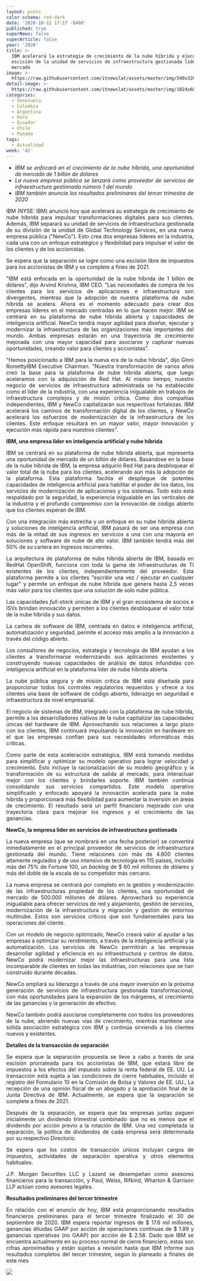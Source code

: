 ```yaml
---
layout: posts
color-schema: red-dark
date: '2020-10-12 17:17 -0400'
published: true
superNews: false
superArticle: false
year: '2020'
title: >-
  IBM acelerará la estrategia de crecimiento de la nube híbrida y ejecutará la
  escisión de la unidad de servicios de infraestructura gestionada líder del
  mercado
image: >-
  https://raw.githubusercontent.com/itnewslat/assets/master/img/540x320/IBM-sede-p.jpg
detail-image: >-
  https://raw.githubusercontent.com/itnewslat/assets/master/img/1024x680/IBM-sede-g.jpg
categories:
  - Venezuela
  - Colombia
  - Argentina
  - Perú
  - Ecuador
  - Chile
  - Panama
tags:
  - Actualidad
week: '42'
---
```

<ul style="text-align: justify;">
	<li><em>IBM se enfocará en el crecimiento de la nube híbrida, una oportunidad de mercado de 1 billón de dólares</em></li>
	<li><em>La nueva empresa pública se lanzará como proveedor de servicios de infraestructura gestionada número 1 del mundo</em></li>
	<li><em>IBM también anuncia los resultados preliminares del tercer trimestre de 2020</em></li>
</ul>
<p style="text-align: justify;">IBM (NYSE: IBM) anunció hoy que acelerará su estrategia de crecimiento de nube híbrida para impulsar transformaciones digitales para sus clientes. Además, IBM separará su unidad de servicios de infraestructura gestionada de su división de la unidad de Global Technology Services, en una nueva empresa pública ("NewCo"). Esto crea dos empresas líderes en la industria, cada una con un enfoque estratégico y flexibilidad para impulsar el valor de los clientes y de los accionistas.</p>
<p style="text-align: justify;">Se espera que la separación se logre como una escisión libre de impuestos para los accionistas de IBM y se complete a fines de 2021.</p>
<p style="text-align: justify;">"IBM está enfocada en la oportunidad de la nube híbrida de 1 billón de dólares", dijo Arvind Krishna, IBM CEO. "Las necesidades de compra de los clientes para los servicios de aplicaciones e infraestructura son divergentes, mientras que la adopción de nuestra plataforma de nube híbrida se acelera. Ahora es el momento adecuado para crear dos empresas líderes en el mercado centradas en lo que hacen mejor. IBM se centrará en su plataforma de nube híbrida abierta y capacidades de inteligencia artificial. NewCo tendrá mayor agilidad para diseñar, ejecutar y modernizar la infraestructura de las organizaciones más importantes del mundo. Ambas empresas estarán en una trayectoria de crecimiento mejorada con una mayor capacidad para asociarse y capturar nuevas oportunidades, creando valor para clientes y accionistas".</p>

<p style="text-align: justify;">"Hemos posicionado a IBM para la nueva era de la nube híbrida", dijo Ginni RomettyIBM Executive Chairman. "Nuestra transformación de varios años creó la base para la plataforma de nube híbrida abierta, que luego aceleramos con la adquisición de Red Hat. Al mismo tiempo, nuestro negocio de servicios de infraestructura administrada se ha establecido como el líder de la industria, con una experiencia inigualable en trabajos de infraestructura complejos y de misión crítica. Como dos compañías independientes, IBM y NewCo capitalizarán sus respectivas fortalezas. IBM acelerará los caminos de transformación digital de los clientes, y NewCo acelerará los esfuerzos de modernización de la infraestructura de los clientes. Este enfoque resultará en un mayor valor, mayor innovación y ejecución más rápida para nuestros clientes".</p>

<p style="text-align: justify;"><strong>IBM, una empresa líder en inteligencia artificial y nube híbrida</strong></p>

<p style="text-align: justify;">IBM se centrará en su plataforma de nube híbrida abierta, que representa una oportunidad de mercado de un billón de dólares. Basándose en la base de la nube híbrida de IBM, la empresa adquirió Red Hat para desbloquear el valor total de la nube para los clientes, acelerando aún más la adopción de la plataforma. Esta plataforma facilita el despliegue de potentes capacidades de inteligencia artificial para habilitar el poder de los datos, los servicios de modernización de aplicaciones y los sistemas. Todo esto está respaldado por la seguridad, la experiencia inigualable en las verticales de la industria y el profundo compromiso con la innovación de código abierto que los clientes esperan de IBM.</p>
<p style="text-align: justify;">Con una integración más estrecha y un enfoque en su nube híbrida abierta y soluciones de inteligencia artificial, IBM pasará de ser una empresa con más de la mitad de sus ingresos en servicios a una con una mayoría en soluciones y software de nube de alto valor. IBM también tendrá más del 50% de su cartera en ingresos recurrentes.</p>
<p style="text-align: justify;">La arquitectura de plataforma de nube híbrida abierta de IBM, basada en RedHat OpenShift, funciona con toda la gama de infraestructuras de TI existentes de los clientes, independientemente del proveedor. Esta plataforma permite a los clientes "escribir una vez / ejecutar en cualquier lugar" y permite un enfoque de nube híbrida que genera hasta 2,5 veces más valor para los clientes que una solución de solo nube pública.</p>
<p style="text-align: justify;">Las capacidades <em>full-stack </em>únicas de IBM y el gran ecosistema de socios e ISVs brindan innovación y permiten a los clientes desbloquear el valor total de la nube híbrida y sus datos.</p>
<p style="text-align: justify;">La cartera de software de IBM, centrada en datos e inteligencia artificial, automatización y seguridad, permite el acceso más amplio a la innovación a través del código abierto.</p>
<p style="text-align: justify;">Los consultores de negocios, estrategia y tecnología de IBM ayudan a los clientes a transformarse modernizando sus aplicaciones existentes y construyendo nuevas capacidades de análisis de datos infundidas con inteligencia artificial en la plataforma líder de nube híbrida abierta.</p>

<p style="text-align: justify;">La nube pública segura y de misión crítica de IBM está diseñada para proporcionar todos los controles regulatorios requeridos y ofrece a los clientes una base de software de código abierto, liderazgo en seguridad e infraestructura de nivel empresarial.</p>
<p style="text-align: justify;">El negocio de sistemas de IBM, integrado con la plataforma de nube híbrida, permite a los desarrolladores nativos de la nube capitalizar las capacidades únicas del hardware de IBM. Aprovechando sus relaciones a largo plazo con los clientes, IBM continuará impulsando la innovación en hardware en el que las empresas confían para sus necesidades informáticas más críticas.</p>
<p style="text-align: justify;">Como parte de esta aceleración estratégica, IBM está tomando medidas para simplificar y optimizar su modelo operativo para lograr velocidad y crecimiento. Esto incluye la racionalización de su modelo geográfico y la transformación de su estructura de salida al mercado, para interactuar mejor con los clientes y brindarles soporte. IBM también continúa consolidando sus servicios compartidos. Este modelo operativo simplificado y enfocado apoyará la innovación acelerada para la nube híbrida y proporcionará más flexibilidad para aumentar la inversión en áreas de crecimiento. El resultado será un perfil financiero mejorado con una trayectoria clara para mejorar los ingresos y el crecimiento de las ganancias.</p>

<p style="text-align: justify;"><strong>NewCo, la empresa líder en servicios de infraestructura gestionada</strong></p>

<p style="text-align: justify;">La nueva empresa (que se nombrará en una fecha posterior) se convertirá inmediatamente en el principal proveedor de servicios de infraestructura gestionada del mundo. Tiene relaciones con más de 4.600 clientes altamente regulados y de uso intensivo de tecnología en 115 países, incluido más del 75% de Fortune 100, un <em>backlog</em> de $ 60 mil millones de dólares y más del doble de la escala de su competidor más cercano.</p>
<p style="text-align: justify;">La nueva empresa se centrará por completo en la gestión y modernización de las infraestructuras propiedad de los clientes, una oportunidad de mercado de 500.000 millones de dólares. Aprovechará su experiencia inigualable para ofrecer servicios de red y alojamiento, gestión de servicios, modernización de la infraestructura y migración y gestión de entornos multinube. Estos son servicios críticos que son fundamentales para las operaciones del cliente.</p>

<p style="text-align: justify;">Con un modelo de negocio optimizado, NewCo creará valor al ayudar a las empresas a optimizar su rendimiento, a través de la inteligencia artificial y la automatización. Los servicios de NewCo permitirán a las empresas desarrollar agilidad y eficiencia en su infraestructura y centros de datos. NewCo podrá modernizar mejor las infraestructuras para una lista incomparable de clientes en todas las industrias, con relaciones que se han construido durante décadas.</p>
<p style="text-align: justify;">NewCo ampliará su liderazgo a través de una mayor inversión en la próxima generación de servicios de infraestructura gestionada transformacional, con más oportunidades para la expansión de los márgenes, el crecimiento de las ganancias y la generación de efectivo.</p>

<p style="text-align: justify;">NewCo también podrá asociarse completamente con todos los proveedores de la nube, abriendo nuevas vías de crecimiento, mientras mantiene una sólida asociación estratégica con IBM y continúa sirviendo a los clientes nuevos y existentes.</p>

<p style="text-align: justify;"><strong>Detalles de la transacción de separación</strong></p>

<p style="text-align: justify;">Se espera que la separación propuesta se lleve a cabo a través de una escisión prorrateada para los accionistas de IBM, que estará libre de impuestos a los efectos del impuesto sobre la renta federal de EE. UU. La transacción está sujeta a las condiciones de cierre habituales, incluido el registro del Formulario 10 en la Comisión de Bolsa y Valores de EE. UU., La recepción de una opinión fiscal de un abogado y la aprobación final de la Junta Directiva de IBM. Actualmente, se espera que la separación se complete a fines de 2021.</p>
<p style="text-align: justify;">Después de la separación, se espera que las empresas juntas paguen inicialmente un dividendo trimestral combinado que no es menos que el dividendo por acción previo a la rotación de IBM. Una vez completada la separación, la política de dividendos de cada empresa será determinada por su respectivo Directorio.</p>
<p style="text-align: justify;">
Se espera que los costos de transacción únicos incluyan cargos de impuestos, actividades de separación operativa y otros elementos habituales.</p>
<p style="text-align: justify;">J.P. Morgan Securities LLC y Lazard se desempeñan como asesores financieros para la transacción, y Paul, Weiss, Rifkind, Wharton &amp; Garrison LLP actúan como asesores legales.</p>
<p style="text-align: justify;"><strong>Resultados preliminares del tercer trimestre</strong></p>
<p style="text-align: justify;">En relación con el anuncio de hoy, IBM está proporcionando resultados financieros preliminares para el tercer trimestre finalizado el 30 de septiembre de 2020. IBM espera reportar ingresos de $ 17.6 mil millones, ganancias diluidas GAAP por acción de operaciones continuas de $ 1.89 y ganancias operativas (no GAAP) por acción de $ 2.58. Dado que IBM se encuentra actualmente en su proceso normal de cierre financiero, estas son cifras aproximadas y están sujetas a revisión hasta que IBM informe sus resultados completos del tercer trimestre, según lo planeado a finales de este mes</p>
<p style="text-align: justify;"></p>

<img src="https://tracker.metricool.com/c3po.jpg?hash=56f88a41e39ab42c063cc51676587a04"/>
